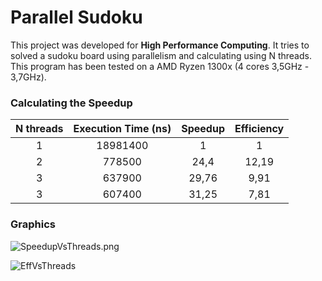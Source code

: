 # Parallel Sudoku

This project was developed for **High Performance Computing**. It tries to solved a sudoku board using parallelism and calculating using N threads.
This program has been tested on a AMD Ryzen 1300x (4 cores 3,5GHz - 3,7GHz).

### Calculating the Speedup

|  N threads | Execution Time (ns) | Speedup  | Efficiency  |
|:---:|:---:|:---:|:---:|
| 1  | 18981400  |  1 | 1  |   |
| 2  | 778500  | 24,4  | 12,19  |   
| 3  | 637900 |  29,76 | 9,91  |   
| 3  | 607400  | 31,25  | 7,81  |


### Graphics


![SpeedupVsThreads.png](https://i.ibb.co/R4rxTJh/Speedupvs-Threads.png)



![EffVsThreads](https://i.ibb.co/7KTY8Nr/Effvs-Threads.png)
